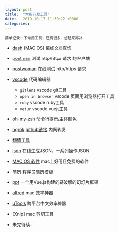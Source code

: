 ```yaml
---
layout: post
title:  "常用开发工具"
date:   2019-10-17 11:30:22 +0800
categories:
---
```


`简单记录一下常用工具，还有很多，想起来再补`

* [dash](https://kapeli.com/dash)  (MAC OS)  离线文档查询

* [postman](https://www.getpostman.com/)   测试 http/https 请求 的客户端

* [postwoman](https://postwoman.io/)   在线测试 http/https 请求

* [vscode](https://code.visualstudio.com/)   代码编辑器

  * `gitlens`  vscode git工具
  * `open in browser`  vscode 页面用浏览器打开工具
  * `ruby` vscode ruby工具
  * `vetur` vscode vuejs工具

* [oh-my-zsh](https://github.com/robbyrussell/oh-my-zsh)  命令行提示/主体颜色

* [ngrok](https://ngrok.com/)  [github链接](https://github.com/inconshreveable/ngrok) 内网转发

* [翻墙工具](https://github.com/Alvin9999/new-pac/wiki)

* [json](http://www.bejson.com/) 在线生成JSON，一系列操作JSON

* [MAC OS 软件](https://github.com/serhii-londar/open-source-mac-os-apps) mac上好用且免费的软件

* [简历](https://github.com/geekcompany/ResumeSample) 程序员简历模板

* [ppt](https://github.com/zulko/eagle.js/) 一个用Vue.js构建的易破解的幻灯片框架

* [alfred](https://www.alfredapp.com/) mac 效率神器

* [uTools](https://u.tools/) 跨平台中文效率神器

* [Xnip] mac 剪切工具

* 未完待续...